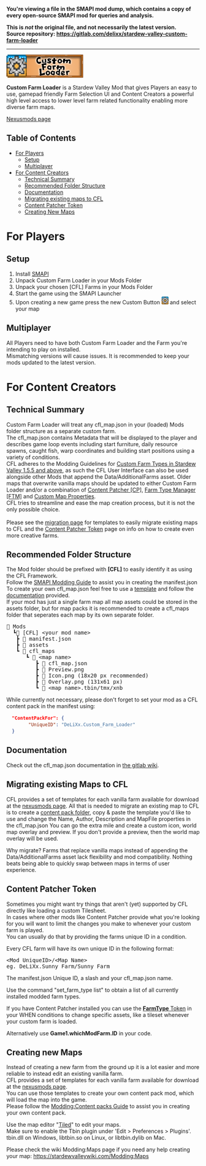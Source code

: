 **You're viewing a file in the SMAPI mod dump, which contains a copy of every open-source SMAPI mod
for queries and analysis.**

**This is _not_ the original file, and not necessarily the latest version.**  
**Source repository: https://gitlab.com/delixx/stardew-valley-custom-farm-loader**

----

<img src="Custom Farm Loader/Assets/Logo.png" alt="Logo" width="200" height="60">

<b>Custom Farm Loader</b> is a Stardew Valley Mod that gives Players an easy to use, gamepad friendly Farm Selection UI and Content Creators a powerful high level access to lower level farm related functionality enabling more diverse farm maps.

[Nexusmods page](https://www.nexusmods.com/stardewvalley/mods/13804)
<!-- TABLE OF CONTENTS -->
## Table of Contents

* [For Players](#for-players)
  * [Setup](#setup)
  * [Multiplayer](#multiplayer)
* [For Content Creators](#for-content-creators)
  * [Technical Summary](#technical-summary)
  * [Recommended Folder Structure](#recommended-folder-structure)
  * [Documentation](#documentation)
  * [Migrating existing maps to CFL](#migrating-existing-maps-to-cfl)
  * [Content Patcher Token](#content-patcher-token)
  * [Creating New Maps](#creating-new-maps)
# For Players

## Setup

1. Install [SMAPI](https://smapi.io/)
2. Unpack Custom Farm Loader in your Mods Folder
3. Unpack your chosen \[CFL\] Farms in your Mods Folder
4. Start the game using the SMAPI Launcher
5. Upon creating a new game press the new Custom Button <img src="Custom Farm Loader/Assets/CustomFarmIcon.png" alt="Logo" width="18" height="20"> and select your map

## Multiplayer

All Players need to have both Custom Farm Loader and the Farm you're intending to play on installed. <br>
Mismatching versions will cause issues. It is recommended to keep your mods updated to the latest version.

# For Content Creators

## Technical Summary

Custom Farm Loader will treat any cfl_map.json in your (loaded) Mods folder structure as a separate custom farm.<br>
The cfl_map.json contains Metadata that will be displayed to the player and describes game loop events including start furniture, daily resource spawns, caught fish, warp coordinates and building start positions using a variety of conditions.<br>
CFL adheres to the Modding Guidelines for [Custom Farm Types in Stardew Valley 1.5.5 and above](https://stardewvalleywiki.com/Modding:Migrate_to_Stardew_Valley_1.5.5#Custom_farm_types), as such the CFL User Interface can also be used alongside other Mods that append the Data/AdditionalFarms asset.
Older maps that overwrite vanilla maps should be updated to either Custom Farm Loader and/or a combination of [Content Patcher [CP]](https://www.nexusmods.com/stardewvalley/mods/1915), [Farm Type Manager [FTM]](https://www.nexusmods.com/stardewvalley/mods/3231) and [Custom Map Properties](https://stardewvalleywiki.com/Modding:Maps#Known_map_properties).<br>
CFL tries to streamline and ease the map creation process, but it is not the only possible choice.<br><br>
Please see the [migration page](#migrating-existing-maps-to-cfl) for templates to easily migrate existing maps to CFL and the [Content Patcher Token](#content-patcher-token) page on info on how to create even more creative farms.

## Recommended Folder Structure

The Mod folder should be prefixed with <b>[CFL]</b> to easily identify it as using the CFL Framework.<br>
Follow the [SMAPI Modding Guide](https://stardewvalleywiki.com/Modding:Modder_Guide/APIs/Manifest) to assist you in creating the manifest.json<br>
To create your own cfl_map.json feel free to use a [template](#migrating-existing-maps-to-cfl) and follow the [documentation](#documentation) provided.<br>
If your mod has just a single farm map all map assets could be stored in the assets folder, but for map packs it is recommended to create a cfl_maps folder that seperates each map by its own separate folder.

<pre>
📂 Mods
  ┗📂 [CFL] &lt;your mod name&gt;
   ┣ 📜 manifest.json
   ┣ 📁 assets
   ┗ 📂 cfl_maps
      ┗ 📂 &lt;map name&gt;
         ┣ 📜 cfl_map.json
         ┣ 🌆 Preview.png
         ┣ 🌆 Icon.png (18x20 px recommended)
         ┣ 🌆 Overlay.png (131x61 px)
         ┗ 📄 &lt;map name&gt;.tbin/tmx/xnb
</pre>

While currently not necessary, please don't forget to set your mod as a CFL content pack in the manifest using:

```json
  "ContentPackFor": {
        "UniqueID": "DeLiXx.Custom_Farm_Loader"
  }
```

## Documentation

Check out the cfl_map.json documentation in [the gitlab wiki](https://gitlab.com/delixx/stardew-valley-custom-farm-loader/-/wikis/home#table-of-contents).

## Migrating existing Maps to CFL

CFL provides a set of templates for each vanilla farm available for download at the [nexusmods page](https://www.nexusmods.com/stardewvalley/mods/13804).
All that is needed to migrate an existing map to CFL is to create a [content pack folder](#recommended-folder-structure), copy & paste the template you'd like to use and change the Name, Author, Description and MapFile properties in the cfl_map.json
You can go the extra mile and create a custom icon, world map overlay and preview.
If you don't provide a preview, then the world map overlay will be used.

Why migrate?
Farms that replace vanilla maps instead of appending the Data/AdditionalFarms asset lack flexibility and mod compatibility.
Nothing beats being able to quickly swap between maps in terms of user experience.

## Content Patcher Token

Sometimes you might want try things that aren't (yet) supported by CFL directly like loading a custom Tilesheet.<br>
In cases where other mods like Content Patcher provide what you're looking for you will want to limit the changes you make to whenever your custom farm is played.<br>
You can usually do that by providing the farms unique ID in a condition.

Every CFL farm will have its own unique ID in the following format:
<pre>
&lt;Mod UniqueID&gt;/&lt;Map Name&gt;
eg. DeLiXx.Sunny_Farm/Sunny Farm
</pre>
The manifest.json Unique ID, a slash and your cfl_map.json name.

Use the command "set_farm_type list" to obtain a list of all currently installed modded farm types.

If you have Content Patcher installed you can use the [<b>FarmType</b> Token](https://github.com/Pathoschild/StardewMods/blob/develop/ContentPatcher/docs/author-guide/tokens.md#world) in your WHEN conditions to change specific assets, like a tileset whenever your custom farm is loaded.

Alternatively use <b>Game1.whichModFarm.ID</b> in your code.

## Creating new Maps

Instead of creating a new farm from the ground up it is a lot easier and more reliable to instead edit an existing vanilla farm.<br>
CFL provides a set of templates for each vanilla farm available for download at the [nexusmods page](https://www.nexusmods.com/stardewvalley/mods/13804).<br>
You  can use those templates to create your own content pack mod, which will load the map into the game.<br>
Please follow the [Modding:Content packs Guide](https://stardewvalleywiki.com/Modding:Content_packs) to assist you in creating your own content pack.

Use the map editor "[Tiled](https://www.mapeditor.org/)" to edit your maps.<br>
Make sure to enable the Tbin plugin under 'Edit &gt; Preferences &gt; Plugins'.<br>
tbin.dll on Windows, libtbin.so on Linux, or libtbin.dylib on Mac.

Please check the wiki Modding:Maps page if you need any help creating your map:
https://stardewvalleywiki.com/Modding:Maps
